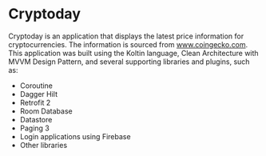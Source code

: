 # Cryptoday

Cryptoday is an application that displays the latest price information for cryptocurrencies. The information is sourced from www.coingecko.com.
This application was built using the Koltin language, Clean Architecture with MVVM Design Pattern, and several supporting libraries and plugins, such as:
- Coroutine
- Dagger Hilt
- Retrofit 2
- Room Database
- Datastore
- Paging 3
- Login applications using Firebase
- Other libraries
